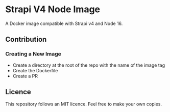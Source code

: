 # Strapi V4 Node Image

A Docker image compatible with Strapi v4 and Node 16.

## Contribution

### Creating a New Image
- Create a directory at the root of the repo with the name of the image tag
- Create the Dockerfile
- Create a PR

## Licence

This repository follows an MIT licence. Feel free to make your own copies.
